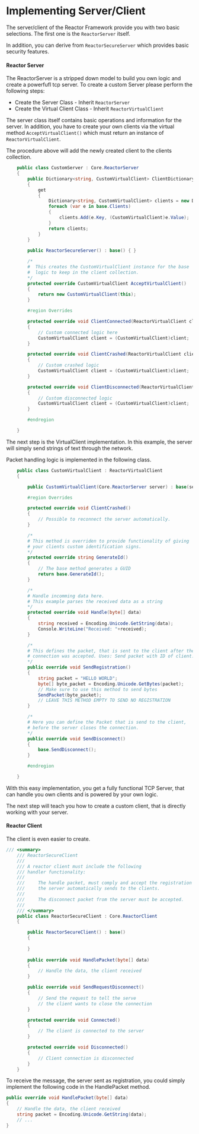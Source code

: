 # Implementing Server/Client

The server/client of the Reactor Framework provide you with two basic selections. The first one is the `ReactorServer` itself.

In addition, you can derive from `ReactorSecureServer` which provides basic security features.

#### Reactor Server

The ReactorServer is a stripped down model to build you own logic and create a powerfufl tcp server. To create a custom Server please perform the following steps:

* Create the Server Class - Inherit `ReactorServer`
* Create the Virtual Client Class - Inherit `ReactorVirtualClient`
 
The server class itself contains basic operations and information for the server. In addition, you have to create your own clients via the virtual method `AcceptVirtualClient()` which must return an instance of `ReactorVirtualClient`.

The procedure above will add the newly created client to the clients collection.

```csharp
    public class CustomServer : Core.ReactorServer
    {
        public Dictionary<string, CustomVirtualClient> ClientDictionary
        {
            get
            {
                Dictionary<string, CustomVirtualClient> clients = new Dictionary<string, CustomVirtualClient>();
                foreach (var e in base.Clients)
                {
                    clients.Add(e.Key, (CustomVirtualClient)e.Value);
                }
                return clients;
            }
        }
        
        public ReactorSecureServer() : base() { }

        /*
        #  This creates the CustomVirtualClient instance for the base
        #  logic to keep in the client collection.
        */
        protected override CustomVirtualClient AcceptVirtualClient()
        {
            return new CustomVirtualClient(this);
        }

        #region Overrides

        protected override void ClientConnected(ReactorVirtualClient client)
        {
            // Custom connected logic here
            CustomVirtualClient client = (CustomVirtualClient)client;
        }

        protected override void ClientCrashed(ReactorVirtualClient client)
        {
            // Custom crashed logic
            CustomVirtualClient client = (CustomVirtualClient)client;
        }

        protected override void ClientDisconnected(ReactorVirtualClient client)
        {
            // Custom disconnected logic
            CustomVirtualClient client = (CustomVirtualClient)client;
        }

        #endregion

    }
```

The next step is the VirtualClient implementation. In this example, the server will simply send strings of text through the network.

Packet handling logic is implemented in the following class.

```csharp
    public class CustomVirtualClient : ReactorVirtualClient
    {

        public CustomVirtualClient(Core.ReactorServer server) : base(server) {}

        #region Overrides

        protected override void ClientCrashed()
        {
            // Possible to reconnect the server automatically.
        }

        /*
        # This method is overriden to provide functionality of giving
        # your clients custom identification signs.
        */
        protected override string GenerateId()
        {
            // The base method generates a GUID
            return base.GenerateId();
        }

        /*
        # Handle incomming data here.
        # This example parses the received data as a string
        */
        protected override void Handle(byte[] data)
        {
            string received = Encoding.Unicode.GetString(data);
            Console.WriteLine("Received: "+received);
        }

        /*
        # This defines the packet, that is sent to the client after the
        # connection was accepted. Uses: Send packet with ID of client..
        */
        public override void SendRegistration()
        {
            string packet = "HELLO WORLD";
            byte[] byte_packet = Encoding.Unicode.GetBytes(packet);
            // Make sure to use this method to send bytes
            SendPacket(byte_packet);
            // LEAVE THIS METHOD EMPTY TO SEND NO REGISTRATION
        }

        /*
        # Here you can define the Packet that is send to the client,
        # before the server closes the connection.
        */
        public override void SendDisconnect()
        {
            base.SendDisconnect();
        }

        #endregion

    }
```

With this easy implementation, you get a fully functional TCP Server, that can handle you own clients and is powered by your own logic.

The next step will teach you how to create a custom client, that is directly working with your server.

#### Reactor Client

The client is even easier to create. 

```csharp
/// <summary>
    /// ReactorSecureClient
    ///
    /// A reactor client must include the following
    /// handler functionality:
    /// 
    ///     The handle packet, must comply and accept the registration packet,
    ///     the server automatically sends to the clients.
    ///
    ///     The disconnect packet from the server must be accepted. 
    /// 
    /// </summary>
    public class ReactorSecureClient : Core.ReactorClient
    {

        public ReactorSecureClient() : base()
        {
            
        }
        
        public override void HandlePacket(byte[] data)
        {
            // Handle the data, the client received
        }

        public override void SendRequestDisconnect()
        {
            // Send the request to tell the serve
            // the client wants to close the connection
        }

        protected override void Connected()
        {
            // The client is connected to the server
        }

        protected override void Disconnected()
        {
            // Client connection is disconnected
        }
    }
```

To receive the message, the server sent as registration, you could simply implement the following code in the HandlePacket method.

```csharp
public override void HandlePacket(byte[] data)
{
    // Handle the data, the client received
    string packet = Encoding.Unicode.GetString(data);
    // ...
}
```